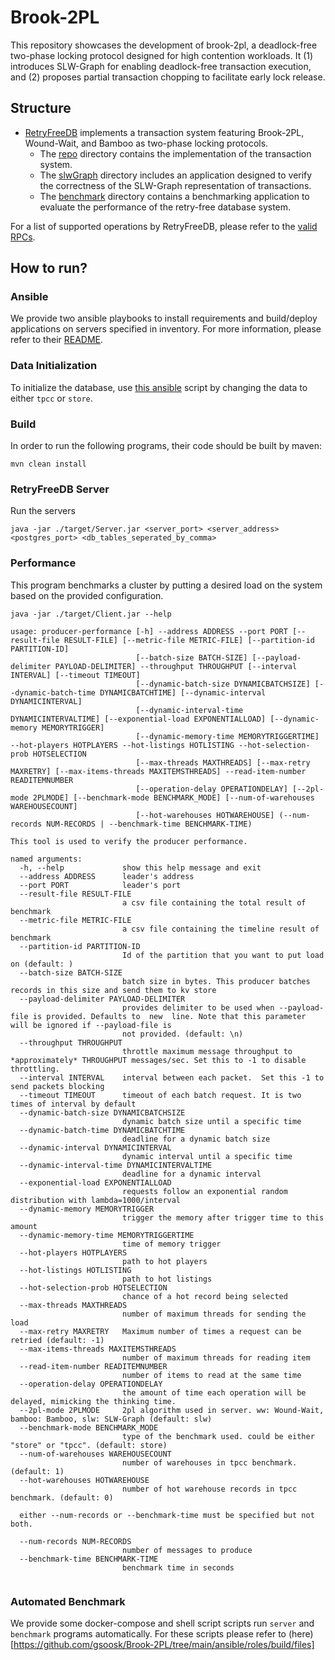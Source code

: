 
# Brook-2PL
This repository showcases the development of brook-2pl, a deadlock-free two-phase locking protocol designed for high contention workloads. It (1) introduces SLW-Graph for enabling deadlock-free transaction execution, and (2) proposes partial transaction chopping to facilitate early lock release.


## Structure

* [RetryFreeDB](https://github.com/gsoosk/Brook-2PL/tree/main/src/main/java/edgelab/retryFreeDB) implements a transaction system featuring Brook-2PL, Wound-Wait, and Bamboo as two-phase locking protocols.
  * The [repo](https://github.com/gsoosk/Brook-2PL/tree/main/src/main/java/edgelab/retryFreeDB/repo) directory contains the implementation of the transaction system.
  * The [slwGraph](https://github.com/gsoosk/Brook-2PL/tree/main/src/main/java/edgelab/retryFreeDB/slwGraph) directory includes an application designed to verify the correctness of the SLW-Graph representation of transactions.
  * The [benchmark](https://github.com/gsoosk/Brook-2PL/tree/main/src/main/java/edgelab/retryFreeDB/benchmark) directory contains a benchmarking application to evaluate the performance of the retry-free database system.


For a list of supported operations by RetryFreeDB, please refer to the [valid RPCs](https://github.com/gsoosk/Brook-2PL/blob/main/src/main/proto/RetryFreeDB.proto).



## How to run? 

### Ansible
We provide two ansible playbooks to install requirements and build/deploy applications on servers specified in inventory.
For more information, please refer to their [README](./ansible/README.md).


### Data Initialization
To initialize the database, use [this ansible](https://github.com/gsoosk/Brook-2PL/blob/main/ansible/postgres.yml) script by changing the data to either `tpcc` or `store`. 
### Build
In order to run the following programs, their code should be built by maven: 
```
mvn clean install
```
### RetryFreeDB Server

Run the servers
```
java -jar ./target/Server.jar <server_port> <server_address> <postgres_port> <db_tables_seperated_by_comma>
```
### Performance
This program benchmarks a cluster by putting a desired load on the system based on the provided configuration. 

```
java -jar ./target/Client.jar --help                                                                                                       

usage: producer-performance [-h] --address ADDRESS --port PORT [--result-file RESULT-FILE] [--metric-file METRIC-FILE] [--partition-id PARTITION-ID]          
                            [--batch-size BATCH-SIZE] [--payload-delimiter PAYLOAD-DELIMITER] --throughput THROUGHPUT [--interval INTERVAL] [--timeout TIMEOUT]
                            [--dynamic-batch-size DYNAMICBATCHSIZE] [--dynamic-batch-time DYNAMICBATCHTIME] [--dynamic-interval DYNAMICINTERVAL]
                            [--dynamic-interval-time DYNAMICINTERVALTIME] [--exponential-load EXPONENTIALLOAD] [--dynamic-memory MEMORYTRIGGER]
                            [--dynamic-memory-time MEMORYTRIGGERTIME] --hot-players HOTPLAYERS --hot-listings HOTLISTING --hot-selection-prob HOTSELECTION
                            [--max-threads MAXTHREADS] [--max-retry MAXRETRY] [--max-items-threads MAXITEMSTHREADS] --read-item-number READITEMNUMBER
                            [--operation-delay OPERATIONDELAY] [--2pl-mode 2PLMODE] [--benchmark-mode BENCHMARK_MODE] [--num-of-warehouses WAREHOUSECOUNT]
                            [--hot-warehouses HOTWAREHOUSE] (--num-records NUM-RECORDS | --benchmark-time BENCHMARK-TIME)

This tool is used to verify the producer performance.

named arguments:
  -h, --help             show this help message and exit
  --address ADDRESS      leader's address
  --port PORT            leader's port
  --result-file RESULT-FILE
                         a csv file containing the total result of benchmark
  --metric-file METRIC-FILE
                         a csv file containing the timeline result of benchmark
  --partition-id PARTITION-ID
                         Id of the partition that you want to put load on (default: )
  --batch-size BATCH-SIZE
                         batch size in bytes. This producer batches records in this size and send them to kv store
  --payload-delimiter PAYLOAD-DELIMITER
                         provides delimiter to be used when --payload-file is provided. Defaults to  new  line. Note that this parameter will be ignored if --payload-file is
                         not provided. (default: \n)
  --throughput THROUGHPUT
                         throttle maximum message throughput to *approximately* THROUGHPUT messages/sec. Set this to -1 to disable throttling.
  --interval INTERVAL    interval between each packet.  Set this -1 to send packets blocking
  --timeout TIMEOUT      timeout of each batch request. It is two times of interval by default
  --dynamic-batch-size DYNAMICBATCHSIZE
                         dynamic batch size until a specific time
  --dynamic-batch-time DYNAMICBATCHTIME
                         deadline for a dynamic batch size
  --dynamic-interval DYNAMICINTERVAL
                         dynamic interval until a specific time
  --dynamic-interval-time DYNAMICINTERVALTIME
                         deadline for a dynamic interval
  --exponential-load EXPONENTIALLOAD
                         requests follow an exponential random distribution with lambda=1000/interval
  --dynamic-memory MEMORYTRIGGER
                         trigger the memory after trigger time to this amount
  --dynamic-memory-time MEMORYTRIGGERTIME
                         time of memory trigger
  --hot-players HOTPLAYERS
                         path to hot players
  --hot-listings HOTLISTING
                         path to hot listings
  --hot-selection-prob HOTSELECTION
                         chance of a hot record being selected
  --max-threads MAXTHREADS
                         number of maximum threads for sending the load
  --max-retry MAXRETRY   Maximum number of times a request can be retried (default: -1)
  --max-items-threads MAXITEMSTHREADS
                         number of maximum threads for reading item
  --read-item-number READITEMNUMBER
                         number of items to read at the same time
  --operation-delay OPERATIONDELAY
                         the amount of time each operation will be delayed, mimicking the thinking time.
  --2pl-mode 2PLMODE     2pl algorithm used in server. ww: Wound-Wait, bamboo: Bamboo, slw: SLW-Graph (default: slw)
  --benchmark-mode BENCHMARK_MODE
                         type of the benchmark used. could be either "store" or "tpcc". (default: store)
  --num-of-warehouses WAREHOUSECOUNT
                         number of warehouses in tpcc benchmark. (default: 1)
  --hot-warehouses HOTWAREHOUSE
                         number of hot warehouse records in tpcc benchmark. (default: 0)

  either --num-records or --benchmark-time must be specified but not both.

  --num-records NUM-RECORDS
                         number of messages to produce
  --benchmark-time BENCHMARK-TIME
                         benchmark time in seconds
                                                                                                       
```
### Automated Benchmark
We provide some docker-compose and shell script scripts run `server` and `benchmark` programs automatically. For these scripts please refer to (here)[https://github.com/gsoosk/Brook-2PL/tree/main/ansible/roles/build/files]


